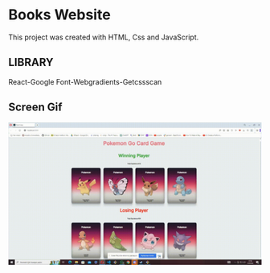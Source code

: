 <h1>Books Website</h1>

This project was created with HTML, Css and JavaScript.

<h2>LIBRARY</h2>

React-Google Font-Webgradients-Getcssscan

<h2>Screen Gif</h2>

![](card-gif.gif)
